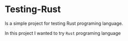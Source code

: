 # Testing-Rust
Is a simple project for testing Rust programing language.

In this project I wanted to try `Rust` programing language
